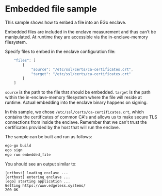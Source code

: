 # Embedded file sample
This sample shows how to embed a file into an EGo enclave.

Embedded files are included in the enclave measurement and thus can't be manipulated. At runtime they are accessible via the in-enclave-memory filesystem.

Specify files to embed in the enclave configuration file:
```js
    "files": [
        {
            "source": "/etc/ssl/certs/ca-certificates.crt",
            "target": "/etc/ssl/certs/ca-certificates.crt"
        }
    ]
```
`source` is the path to the file that should be embedded. `target` Is the path within the in-enclave-memory filesystem where the file will reside at runtime. Actual embedding into the enclave binary happens on signing.

In this sample, we chose `/etc/ssl/certs/ca-certificates.crt`, which contains the certificates of common CA's and allows us to make secure TLS connections from inside the enclave. Remember that we can't trust the certificates provided by the host that will run the enclave.

The sample can be built and run as follows:
```sh
ego-go build
ego sign
ego run embedded_file
```

You should see an output similar to:
```
[erthost] loading enclave ...
[erthost] entering enclave ...
[ego] starting application ...
Getting https://www.edgeless.systems/
200 OK
```
